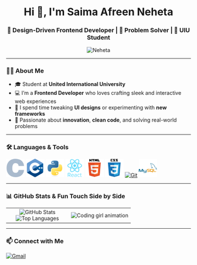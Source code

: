 <h1 align="center">Hi 👋, I'm Saima Afreen Neheta</h1>
<h3 align="center">🎨 Design-Driven Frontend Developer | 🧠 Problem Solver | 📍 UIU Student</h3>

<p align="center">
  <img src="https://komarev.com/ghpvc/?username=Neheta&label=Profile%20views&color=0e75b6&style=flat" alt="Neheta" />
</p>

---

### 👩‍💻 About Me

- 🎓 Student at **United International University**  
- 💻 I’m a **Frontend Developer** who loves crafting sleek and interactive web experiences  
- 🎨 I spend time tweaking **UI designs** or experimenting with **new frameworks**  
- 🚀 Passionate about **innovation**, **clean code**, and solving real-world problems

---

### 🛠️ Languages & Tools

<p align="left">
  <a href="https://www.cprogramming.com/" target="_blank"><img src="https://raw.githubusercontent.com/devicons/devicon/master/icons/c/c-original.svg" alt="C" width="50"/></a>
  <a href="https://www.w3schools.com/cpp/" target="_blank"><img src="https://raw.githubusercontent.com/devicons/devicon/master/icons/cplusplus/cplusplus-original.svg" alt="C++" width="50"/></a>
  <a href="https://www.python.org" target="_blank"><img src="https://raw.githubusercontent.com/devicons/devicon/master/icons/python/python-original.svg" alt="Python" width="50"/></a>
  <a href="https://reactjs.org/" target="_blank"><img src="https://raw.githubusercontent.com/devicons/devicon/master/icons/react/react-original-wordmark.svg" alt="React" width="50"/></a>
  <a href="https://www.w3.org/html/" target="_blank"><img src="https://raw.githubusercontent.com/devicons/devicon/master/icons/html5/html5-original-wordmark.svg" alt="HTML5" width="50"/></a>
  <a href="https://www.w3schools.com/css/" target="_blank"><img src="https://raw.githubusercontent.com/devicons/devicon/master/icons/css3/css3-original-wordmark.svg" alt="CSS3" width="50"/></a>
  <a href="https://git-scm.com/" target="_blank"><img src="https://www.vectorlogo.zone/logos/git-scm/git-scm-icon.svg" alt="Git" width="50"/></a>
  <a href="https://www.mysql.com/" target="_blank"><img src="https://raw.githubusercontent.com/devicons/devicon/master/icons/mysql/mysql-original-wordmark.svg" alt="MySQL" width="50"/></a>
</p>

---

### 📊 GitHub Stats & Fun Touch Side by Side

<table>
  <tr>
    <td width="50%" align="center" valign="middle" style="vertical-align: middle; text-align: center;">
      <img src="https://github-readme-stats.vercel.app/api?username=Neheta&show_icons=true&locale=en&theme=react" alt="GitHub Stats" height="180" />
      <br/>
      <img src="https://github-readme-stats.vercel.app/api/top-langs?username=Neheta&show_icons=true&locale=en&layout=compact&theme=react" alt="Top Languages" height="180" />
    </td>
    <td width="50%" align="center" valign="middle" style="vertical-align: middle; text-align: center;">
      <img src="https://i.pinimg.com/originals/23/d2/5f/23d25f92483d3ece840f54c65a524b0b.gif" width="400" alt="Coding girl animation" />
    </td>
  </tr>
</table>

---

### 📫 Connect with Me

<p align="left">
  <a href="mailto:saima.afreen.neheta.com"><img src="https://img.shields.io/badge/Gmail-D14836?style=flat-square&logo=gmail&logoColor=white" alt="Gmail"/></a>
  <!-- Add more links like LinkedIn, Portfolio, etc. if available -->
</p>

